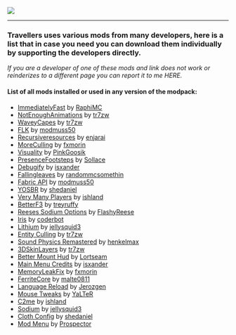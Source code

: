 ![](https://raw.githubusercontent.com/TravellersModpack/Travellers/main/Modslist_Banner.png)

------------
### Travellers uses various mods from many developers, here is a list that in case you need you can download them individually by supporting the developers directly. 

*If you are a developer of one of these mods and link does not work or reinderizes to a different page you can report it to me HERE.*
#### List of all mods installed or used in any version of the modpack:
- [ImmediatelyFast](https://modrinth.com/mod/immediatelyfast) by [RaphiMC](https://modrinth.com/user/RaphiMC)
- [NotEnoughAnimations](https://modrinth.com/mod/not-enough-animations) by [tr7zw](https://modrinth.com/user/tr7zw)
- [WaveyCapes](https://modrinth.com/mod/wavey-capes) by [tr7zw](https://modrinth.com/user/tr7zw)
- [FLK](https://modrinth.com/mod/fabric-language-kotlin) by [modmuss50](https://modrinth.com/user/modmuss50)
- [Recursiveresources](https://modrinth.com/mod/recursiveresources) by [enjarai](https://modrinth.com/user/enjarai)
- [MoreCulling](https://modrinth.com/mod/moreculling) by [fxmorin](https://modrinth.com/user/fxmorin)
- [Visuality](https://modrinth.com/mod/visuality) by [PinkGoosik](https://modrinth.com/user/PinkGoosik)
- [PresenceFootsteps](https://modrinth.com/mod/presence-footsteps) by [Sollace](https://modrinth.com/user/Sollace)
- [Debugify](https://modrinth.com/mod/debugify) by [isxander](https://modrinth.com/user/isxander)
- [Fallingleaves](https://modrinth.com/mod/fallingleaves) by [randommcsomethin](https://modrinth.com/user/randommcsomethin)
- [Fabric API](https://modrinth.com/mod/fabric-api) by [modmuss50](https://modrinth.com/user/modmuss50)
- [YOSBR](https://modrinth.com/mod/yosbr) by [shedaniel](https://modrinth.com/user/shedaniel)
- [Very Many Players](https://modrinth.com/mod/vmp-fabric) by [ishland](https://modrinth.com/user/ishland)
- [BetterF3](https://modrinth.com/mod/betterf3) by [treyruffy](https://modrinth.com/user/treyruffy)
- [Reeses Sodium Options](https://modrinth.com/mod/reeses-sodium-options) by [FlashyReese](https://modrinth.com/user/FlashyReese)
- [Iris](https://modrinth.com/mod/iris) by [coderbot](https://modrinth.com/user/coderbot)
- [Lithium](https://modrinth.com/mod/lithium) by [jellysquid3](https://modrinth.com/user/jellysquid3)
- [Entity Culling](https://modrinth.com/mod/entityculling) by [tr7zw](https://modrinth.com/user/tr7zw)
- [Sound Physics Remastered](https://modrinth.com/mod/sound-physics-remastered) by [henkelmax](https://modrinth.com/user/henkelmax)
- [3DSkinLayers](https://modrinth.com/mod/3dskinlayers) by [tr7zw](https://modrinth.com/user/tr7zw)
- [Better Mount Hud](https://modrinth.com/mod/better-mount-hud) by [Lortseam](https://modrinth.com/user/Lortseam)
- [Main Menu Credits](https://modrinth.com/mod/main-menu-credits) by [isxander](https://modrinth.com/user/isxander)
- [MemoryLeakFix](https://modrinth.com/mod/memoryleakfix) by [fxmorin](https://modrinth.com/user/fxmorin)
- [FerriteCore](https://modrinth.com/mod/ferrite-core) by [malte0811](https://modrinth.com/user/malte0811)
- [Language Reload](https://modrinth.com/mod/language-reload) by [Jerozgen](https://modrinth.com/user/Jerozgen)
- [Mouse Tweaks](https://modrinth.com/mod/mouse-tweaks) by [YaLTeR](https://modrinth.com/user/YaLTeR)
- [C2me](https://modrinth.com/mod/c2me-fabric) by [ishland](https://modrinth.com/user/ishland)
- [Sodium](https://modrinth.com/mod/sodium) by [jellysquid3](https://modrinth.com/user/jellysquid3)
- [Cloth Config](https://modrinth.com/mod/cloth-config) by [shedaniel](https://modrinth.com/user/shedaniel)
- [Mod Menu](https://modrinth.com/mod/modmenu) by [Prospector](https://modrinth.com/user/Prospector)

